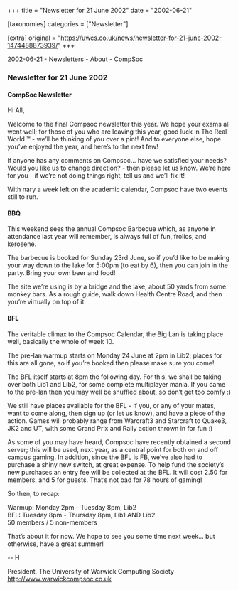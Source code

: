 +++
title = "Newsletter for 21 June 2002"
date = "2002-06-21"

[taxonomies]
categories = ["Newsletter"]

[extra]
original = "https://uwcs.co.uk/news/newsletter-for-21-june-2002-1474488873939/"
+++

2002-06-21 - Newsletters - About - CompSoc

### Newsletter for 21 June 2002

#### CompSoc Newsletter

Hi All,

Welcome to the final Compsoc newsletter this year. We hope your exams all went well; for those of you who are leaving this year, good luck in The Real World ™ - we’ll be thinking of you over a pint\! And to everyone else, hope you’ve enjoyed the year, and here’s to the next few\!

If anyone has any comments on Compsoc… have we satisfied your needs? Would you like us to change direction? - then please let us know. We’re here for you - if we’re not doing things right, tell us and we’ll fix it\!

With nary a week left on the academic calendar, Compsoc have two events still to run.

#### BBQ

This weekend sees the annual Compsoc Barbecue which, as anyone in attendance last year will remember, is always full of fun, frolics, and kerosene.

The barbecue is booked for Sunday 23rd June, so if you’d like to be making your way down to the lake for 5:00pm (to eat by 6), then you can join in the party. Bring your own beer and food\!

The site we’re using is by a bridge and the lake, about 50 yards from some monkey bars. As a rough guide, walk down Health Centre Road, and then you’re virtually on top of it.

#### BFL

The veritable climax to the Compsoc Calendar, the Big Lan is taking place well, basically the whole of week 10.

The pre-lan warmup starts on Monday 24 June at 2pm in Lib2; places for this are all gone, so if you’re booked then please make sure you come\!

The BFL itself starts at 8pm the following day. For this, we shall be taking over both Lib1 and Lib2, for some complete multiplayer mania. If you came to the pre-lan then you may well be shuffled about, so don’t get too comfy :)

We still have places available for the BFL - if you, or any of your mates, want to come along, then sign up (or let us know), and have a piece of the action. Games will probably range from Warcraft3 and Starcraft to Quake3, JK2 and UT, with some Grand Prix and Rally action thrown in for fun :)

As some of you may have heard, Compsoc have recently obtained a second server; this will be used, next year, as a central point for both on and off campus gaming. In addition, since the BFL is FB, we’ve also had to purchase a shiny new switch, at great expense. To help fund the society’s new purchases an entry fee will be collected at the BFL. It will cost 2.50 for members, and 5 for guests. That’s not bad for 78 hours of gaming\!

So then, to recap:

Warmup: Monday 2pm - Tuesday 8pm, Lib2  
BFL: Tuesday 8pm - Thursday 8pm, Lib1 AND Lib2  
50 members / 5 non-members

That’s about it for now. We hope to see you some time next week… but otherwise, have a great summer\!

\-- H

President, The University of Warwick Computing Society  
http://www.warwickcompsoc.co.uk
